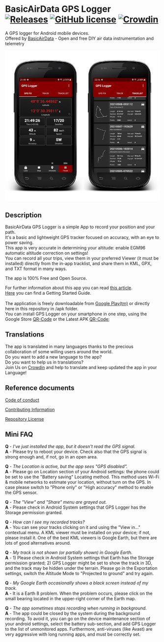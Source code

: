 # BasicAirData GPS Logger<br>[![Releases](http://img.shields.io/github/release/BasicAirData/GPSLogger.svg?label=%20release%20)](https://github.com/BasicAirData/GPSLogger/releases) [![GitHub license](https://img.shields.io/badge/license-GPL_3-blue.svg?label=%20license%20)](https://raw.githubusercontent.com/BasicAirData/GPSLogger/master/LICENSE) [![Crowdin](https://d322cqt584bo4o.cloudfront.net/gpslogger/localized.svg)](https://crowdin.com/project/gpslogger) 
A GPS logger for Android mobile devices.<br>
Offered by [BasicAirData](http://www.basicairdata.eu) - Open and free DIY air data instrumentation and telemetry 

![alt tag](https://github.com/BasicAirData/GPSLogger/blob/master/screenshots/Image_01.png)

## Description

BasicAirData GPS Logger is a simple App to record your position and your path.<br>
It's a basic and lightweight GPS tracker focused on accuracy, with an eye to power saving.<br>
This app is very accurate in determining your altitude: enable EGM96 automatic altitude correction on settings!<br>
You can record all your trips, view them in your preferred Viewer (it must be installed) directly from the in-app tracklist, and share them in KML, GPX, and TXT format in many ways.

The app is 100% Free and Open Source.

For further information about this app you can read [this article](http://www.basicairdata.eu/projects/android/android-gps-logger/).<br>
[Here](http://www.basicairdata.eu/projects/android/android-gps-logger/getting-started-guide-for-gps-logger/) you can find a Getting Started Guide.<br><br>
The application is freely downloadable from [Google Play(tm)](https://play.google.com/store/apps/details?id=eu.basicairdata.graziano.gpslogger) or directly here in this repository in /apk folder.<br>
You can install GPS Logger on your smartphone in one step, using the Google Store [QR-Code](https://github.com/BasicAirData/GPSLogger/blob/master/screenshots/qrcode%20-%20Google%20Store.png) or the Latest APK [QR-Code](https://github.com/BasicAirData/GPSLogger/blob/master/screenshots/qrcode.png);

## Translations

The app is translated in many languages thanks to the precious collaboration of some willing users around the world.<br>
Do you want to add a new language to the app?<br>
Do you want to help us in translations?<br>
Join Us on [Crowdin](https://crowdin.com/project/gpslogger) and help to translate and keep updated the app in your Language!

## Reference documents

[Code of conduct](CODE_OF_CONDUCT.md)

[Contributing Information](CONTRIBUTING.md)

[Repository License](LICENSE)

## Mini FAQ
<b>Q</b> - <i>I've just installed the app, but it doesn't read the GPS signal.</i><br>
<b>A</b> - Please try to reboot your device. Check also that the GPS signal is strong enough and, if not, go in an open area.

<b>Q</b> - <i>The Location is active, but the app sees "GPS disabled".</i><br>
<b>A</b> - Please go on Location section of your Android settings: the phone could be set to use the "Battery saving" Locating method. This method uses Wi-Fi & mobile networks to estimate your location, without turn on the GPS. In case please switch to "Phone only" or "High accuracy" method to enable the GPS sensor.

<b>Q</b> - <i>The "View" and "Share" menu are grayed out.</i><br>
<b>A</b> - Please check in Android System settings that GPS Logger has the Storage permission granted.

<b>Q</b> - <i>How can I see my recorded tracks?</i><br>
<b>A</b> - You can see your tracks clicking on it and using the "View in..." contextual menu. A KML viewer must be installed on your device; if not, please install it. One of the best KML viewers is Google Earth, but there are lots of good alternatives around.

<b>Q</b> - <i>My track is not shown (or partially shown) in Google Earth.</i><br>
<b>A</b> - 1) Please check in Android System settings that Earth has the Storage permission granted; 2) GPS Logger might be set to show the track in 3D, and the track may be hidden under the terrain. Please go in the Exportation settings, switch the Altitude Mode to "Projected to ground" and try again.

<b>Q</b> - <i>My Google Earth occasionally shows a black screen instead of my track.</i><br>
<b>A</b> - It is a Earth 8 problem. When the problem occurs, please click on the small bearing located in the upper-right corner of the Earth map.

<b>Q</b> - <i>The app sometimes stops recording when running in background.</i><br>
<b>A</b> - The app could be closed by the system during the background recording. To avoid it, you can go on the device maintenance section of your android settings, select the battery sub-section, and add GPS Logger to the list of unmonitored apps. Furthermore, anti-viruses (like Avast) are very aggressive with long running apps, and must be correctly set.
